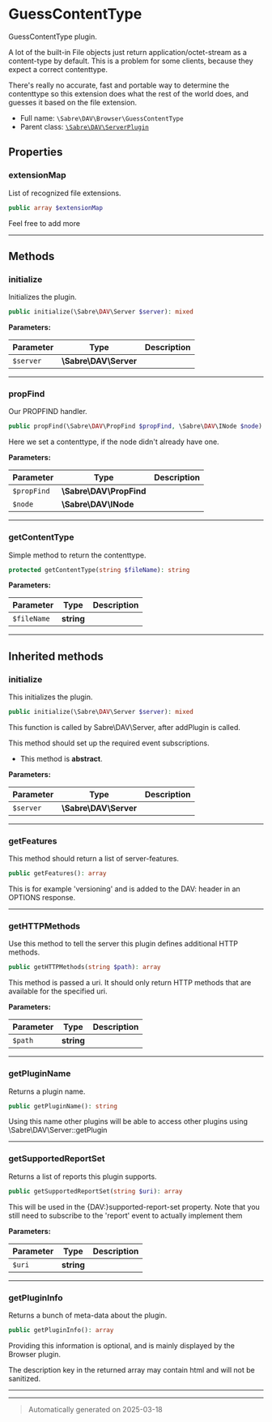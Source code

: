 
# GuessContentType

GuessContentType plugin.

A lot of the built-in File objects just return application/octet-stream
as a content-type by default. This is a problem for some clients, because
they expect a correct contenttype.

There's really no accurate, fast and portable way to determine the contenttype
so this extension does what the rest of the world does, and guesses it based
on the file extension.

* Full name: `\Sabre\DAV\Browser\GuessContentType`
* Parent class: [`\Sabre\DAV\ServerPlugin`](../ServerPlugin.md)



## Properties


### extensionMap

List of recognized file extensions.

```php
public array $extensionMap
```

Feel free to add more




***

## Methods


### initialize

Initializes the plugin.

```php
public initialize(\Sabre\DAV\Server $server): mixed
```








**Parameters:**

| Parameter | Type | Description |
|-----------|------|-------------|
| `$server` | **\Sabre\DAV\Server** |  |





***

### propFind

Our PROPFIND handler.

```php
public propFind(\Sabre\DAV\PropFind $propFind, \Sabre\DAV\INode $node): mixed
```

Here we set a contenttype, if the node didn't already have one.






**Parameters:**

| Parameter | Type | Description |
|-----------|------|-------------|
| `$propFind` | **\Sabre\DAV\PropFind** |  |
| `$node` | **\Sabre\DAV\INode** |  |





***

### getContentType

Simple method to return the contenttype.

```php
protected getContentType(string $fileName): string
```








**Parameters:**

| Parameter | Type | Description |
|-----------|------|-------------|
| `$fileName` | **string** |  |





***


## Inherited methods


### initialize

This initializes the plugin.

```php
public initialize(\Sabre\DAV\Server $server): mixed
```

This function is called by Sabre\DAV\Server, after
addPlugin is called.

This method should set up the required event subscriptions.


* This method is **abstract**.



**Parameters:**

| Parameter | Type | Description |
|-----------|------|-------------|
| `$server` | **\Sabre\DAV\Server** |  |





***

### getFeatures

This method should return a list of server-features.

```php
public getFeatures(): array
```

This is for example 'versioning' and is added to the DAV: header
in an OPTIONS response.










***

### getHTTPMethods

Use this method to tell the server this plugin defines additional
HTTP methods.

```php
public getHTTPMethods(string $path): array
```

This method is passed a uri. It should only return HTTP methods that are
available for the specified uri.






**Parameters:**

| Parameter | Type | Description |
|-----------|------|-------------|
| `$path` | **string** |  |





***

### getPluginName

Returns a plugin name.

```php
public getPluginName(): string
```

Using this name other plugins will be able to access other plugins
using \Sabre\DAV\Server::getPlugin










***

### getSupportedReportSet

Returns a list of reports this plugin supports.

```php
public getSupportedReportSet(string $uri): array
```

This will be used in the {DAV:}supported-report-set property.
Note that you still need to subscribe to the 'report' event to actually
implement them






**Parameters:**

| Parameter | Type | Description |
|-----------|------|-------------|
| `$uri` | **string** |  |





***

### getPluginInfo

Returns a bunch of meta-data about the plugin.

```php
public getPluginInfo(): array
```

Providing this information is optional, and is mainly displayed by the
Browser plugin.

The description key in the returned array may contain html and will not
be sanitized.










***


***
> Automatically generated on 2025-03-18
